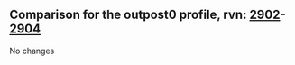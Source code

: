 ## Comparison for the outpost0 profile, rvn: [2902](https://github.com/PRO100KatYT/FortniteProfileRevisions/tree/main/profiles/outpost0/2902%20outpost0.json)-[2904](https://github.com/PRO100KatYT/FortniteProfileRevisions/tree/main/profiles/outpost0/2904%20outpost0.json)

No changes
